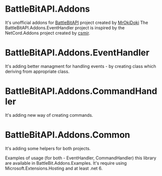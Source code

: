 # BattleBitAPI.Addons

It's unofficial addons for [BattleBitAPI](https://github.com/MrOkiDoki/BattleBit-Community-Server-API) project created by [MrOkiDoki](https://github.com/MrOkiDoki)
The BattleBitAPI.Addons.EventHandler project is inspired by the NetCord.Addons project created by [csmir](https://github.com/csmir).

# BattleBitAPI.Addons.EventHandler 
It's adding better managment for handling events - by creating class which deriving from appropriate class.

# BattleBitAPI.Addons.CommandHandler
It's adding new way of creating commands.

# BattleBitAPI.Addons.Common 
It's adding some helpers for both projects.

Examples of usage (for both - EventHandler, CommandHandler) this library are available in BattleBit.Addons.Examples. It's require using Microsoft.Extensions.Hosting and at least .net 6.
